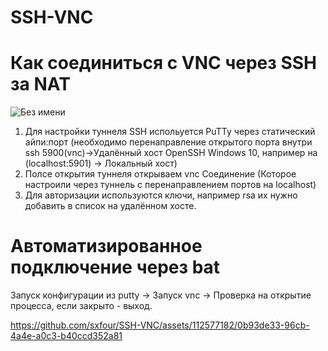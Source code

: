 # SSH-VNC
# Как соединиться с VNC через SSH за NAT
![Без имени](https://github.com/sxfour/SSH-VNC/assets/112577182/0e43f1f6-338a-4236-9cbb-7b0d4f7280b7)

1. Для настройки туннеля SSH испольуется PuTTy через статический айпи:порт (необходимо перенаправление открытого порта внутри ssh 5900(vnc)->Удалённый хост OpenSSH Windows 10,  например на (localhost:5901) -> Локальный хост)
2. Полсе открытия туннеля открываем vnc Соединение (Которое настроили через туннель с перенаправлением портов на localhost)
3. Для авторизации используются ключи, например rsa их нужно добавить в список на удалённом хосте.
   
# Автоматизированное подключение через bat
Запуск конфигурации из putty -> Запуск vnc -> Проверка на открытие процесса, если закрыто - выход. 

https://github.com/sxfour/SSH-VNC/assets/112577182/0b93de33-96cb-4a4e-a0c3-b40ccd352a81

